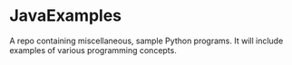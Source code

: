 # JavaExamples
A repo containing miscellaneous, sample Python programs. It will include examples of various programming concepts.
